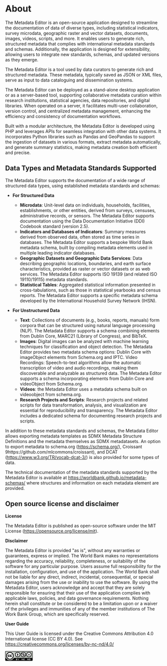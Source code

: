 # About

The Metadata Editor is an open-source application designed to streamline the documentation of data of diverse types, including statistical indicators, survey microdata, geographic raster and vector datasets, documents, images, videos, scripts, and more. It enables users to generate rich, structured metadata that complies with international metadata standards and schemas. Additionally, the application is designed for extensibility, allowing users to integrate new standards, schemas, and updated versions as they emerge.

The Metadata Editor is a tool used by data curators to generate rich and structured metadata. These metadata, typically saved as JSON or XML files, serve as input to data cataloguing and dissemination systems.     

The Metadata Editor can be deployed as a stand-alone desktop application or as a server-based tool, supporting collaborative metadata curation within research institutions, statistical agencies, data repositories, and digital libraries. When operated on a server, it facilitates multi-user collaboration, version control, and centralized metadata management, enhancing the efficiency and consistency of documentation workflows.

Built with a modular architecture, the Metadata Editor is developed using PHP and leverages APIs for seamless integration with other data systems. It incorporates Python libraries such as Pandas and GeoPandas to support the ingestion of datasets in various formats, extract metadata automatically, and generate summary statistics, making metadata creation both efficient and precise.

## Data Types and Metadata Standards Supported

The Metadata Editor supports the documentation of a wide range of structured data types, using established metadata standards and schemas:

- **For Structured Data**
   - **Microdata**: Unit-level data on individuals, households, facilities, establishments, or other entities, derived from surveys, censuses, administrative records, or sensors. The Metadata Editor supports documentation using the Data Documentation Initiative (DDI) Codebook standard (version 2.5).
   - **Indicators and Databases of Indicators**: Summary measures derived from observed data, often stored as time series in databases. The Metadata Editor supports a bespoke World Bank metadata schema, built by compiling metadata elements used in multiple leading indicator databases.
   - **Geographic Datasets and Geographic Data Services**: Data describing geographic locations, boundaries, and earth surface characteristics, provided as raster or vector datasets or as web services. The Metadata Editor supports ISO 19139 (and related ISO 19110/19115) metadata standards.
   - **Statistical Tables**: Aggregated statistical information presented in cross-tabulations, such as those in statistical yearbooks and census reports. The Metadata Editor supports a specific metadata schema developed by the International Household Survey Network (IHSN).

- **For Unstructured Data**
   - **Text**: Collections of documents (e.g., books, reports, manuals) form corpora that can be structured using natural language processing (NLP). The Metadata Editor supports a schema combining elements from Dublin Core, MARC21 (Library of Congress), and BibTeX.
   - **Images**: Digital images can be analyzed with machine learning techniques for classification and object detection. The Metadata Editor provides two metadata schema options: Dublin Core with imageObject elements from Schema.org and IPTC.
Video Recordings: Speech-to-text algorithms allow the automatic transcription of video and audio recordings, making them discoverable and analyzable as structured data. The Metadata Editor supports a schema incorporating elements from Dublin Core and videoObject from Schema.org.
   - **Videos**: the Metadata Editor uses a metadata schema built on videoobject from schema.org.
   - **Research Projects and Scripts**: Research projects and related scripts for data transformation, analysis, and visualization are essential for reproducibility and transparency. The Metadata Editor includes a dedicated schema for documenting research projects and scripts.

In addition to these metadata standards and schemas, the Metadata Editor allows exporting metadata templates as SDMX Metadata Structure Definitions and the metadata themselves as SDMX metadatasets. An option to export metadata to schema.org (https://schema.org/), Croissant 9https://github.com/mlcommons/croissant), and DCAT (https://www.w3.org/TR/vocab-dcat-3/) is also provided for some types of data.

The technical documentation of the metadata standards supported by the Metadata Editor is available at https://worldbank.github.io/metadata-schemas/ where structures and information on each metadata element are provided.


## Open source license and disclaimer 

**License**
  
The Metadata Editor is published as open-source software under the MIT License (https://opensource.org/license/mit).

**Disclaimer**

The Metadata Editor is provided "as is", without any warranties or guarantees, express or implied. The World Bank makes no representations regarding the accuracy, reliability, completeness, or suitability of the software for any particular purpose. Users assume full responsibility for the installation, configuration, and use of the application. The World Bank shall not be liable for any direct, indirect, incidental, consequential, or special damages arising from the use or inability to use the software. By using the Metadata Editor, users acknowledge and accept that they are solely responsible for ensuring that their use of the application complies with applicable laws, policies, and data governance requirements. Nothing herein shall constitute or be considered to be a limitation upon or a waiver of the privileges and immunities of any of the member institutions of The Work Bank Group, which are specifically reserved.

**User Guide** 

This User Guide is licensed under the Creative Commons Attribution 4.0 International license (CC BY 4.0). See [https://creativecommons.org/licenses/by-nc-nd/4.0/ ](https://creativecommons.org/licenses/by/4.0/)

![image](img/ME_UG_v1-0-0_introduction_cc_by_logo.png)
